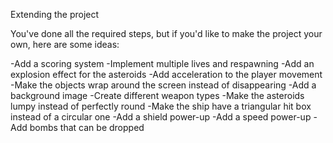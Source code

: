 Extending the project

You've done all the required steps, but if you'd like to make the project your own, here are some ideas:

-Add a scoring system
-Implement multiple lives and respawning
-Add an explosion effect for the asteroids
-Add acceleration to the player movement
-Make the objects wrap around the screen instead of disappearing
-Add a background image
-Create different weapon types
-Make the asteroids lumpy instead of perfectly round
-Make the ship have a triangular hit box instead of a circular one
-Add a shield power-up
-Add a speed power-up
-Add bombs that can be dropped
